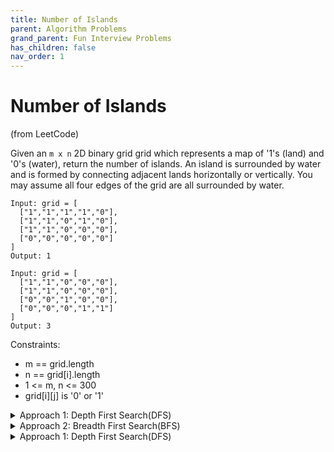 ```yaml
---
title: Number of Islands
parent: Algorithm Problems
grand_parent: Fun Interview Problems
has_children: false
nav_order: 1
---
```


# Number of Islands
(from LeetCode)


Given an `m x n` 2D binary grid grid which represents a map of '1's (land) and '0's (water), return the number of islands.
An island is surrounded by water and is formed by connecting adjacent lands horizontally or vertically. You may assume all four edges of the grid are all surrounded by water.


```
Input: grid = [
  ["1","1","1","1","0"],
  ["1","1","0","1","0"],
  ["1","1","0","0","0"],
  ["0","0","0","0","0"]
]
Output: 1
```
```
Input: grid = [
  ["1","1","0","0","0"],
  ["1","1","0","0","0"],
  ["0","0","1","0","0"],
  ["0","0","0","1","1"]
]
Output: 3
```


Constraints:
- m == grid.length
- n == grid[i].length
- 1 <= m, n <= 300
- grid[i][j] is '0' or '1'




<details markdown="block">
  <summary>
    Approach 1: Depth First Search(DFS)
  </summary>
  
Treat the 2d grid map as an undirected graph and there is an edge between two horizontally or vertically adjacent nodes of value '1'.

Linear scan the 2d grid map, if a node contains a '1', then it is a root node that triggers a Depth First Search. During DFS, every visited node should be set as '0' to mark a visited node. Count the number of root nodes that trigger DFS, this number would be the number of islands since each DFS starting at some root identifies an island.

#### Sample Code with Java
``` java
class Solution {
  void dfs(char[][] grid, int r, int c) {
    int nr = grid.length;
    int nc = grid[0].length;
 
    if (r < 0 || c < 0 || r >= nr || c >= nc || grid[r][c] == '0') {
      return;
    }
 
    grid[r][c] = '0';
    dfs(grid, r - 1, c);
    dfs(grid, r + 1, c);
    dfs(grid, r, c - 1);
    dfs(grid, r, c + 1);
  }
 
  public int numIslands(char[][] grid) {
    if (grid == null || grid.length == 0) {
      return 0;
    }
 
    int nr = grid.length;
    int nc = grid[0].length;
    int num_islands = 0;
    for (int r = 0; r < nr; ++r) {
      for (int c = 0; c < nc; ++c) {
        if (grid[r][c] == '1') {
          ++num_islands;
          dfs(grid, r, c);
        }
      }
    }
    return num_islands;
  }
}
```

```
Time complexity : O(M×N) where M is the number of rows and N is the number of columns.
Space complexity : worst case O(M×N) in case that the grid map is filled with lands where DFS goes by M×N deep.
```

</details>


<details markdown="block">
  <summary>
    Approach 2: Breadth First Search(BFS)
  </summary>
  
  Linear scan the 2d grid map, if a node contains a '1', then it is a root node that triggers a Breadth First Search. Put it into a queue and set its value as '0' to mark the visited node. Iteratively search the neighbors of enqueued nodes until the queue becomes empty.


#### Sample Code with Java:
```java
class Solution {
  public int numIslands(char[][] grid) {
    if (grid == null || grid.length == 0) {
      return 0;
    }
 
    int nr = grid.length;
    int nc = grid[0].length;
    int num_islands = 0;
 
    for (int r = 0; r < nr; ++r) {
      for (int c = 0; c < nc; ++c) {
        if (grid[r][c] == '1') {
          ++num_islands;
          grid[r][c] = '0'; // mark as visited
          Queue<Integer> neighbors = new LinkedList<>();
          neighbors.add(r * nc + c);
          while (!neighbors.isEmpty()) {
            int id = neighbors.remove();
            int row = id / nc;
            int col = id % nc;
            if (row - 1 >= 0 && grid[row-1][col] == '1') {
              neighbors.add((row-1) * nc + col);
              grid[row-1][col] = '0';
            }
            if (row + 1 < nr && grid[row+1][col] == '1') {
              neighbors.add((row+1) * nc + col);
              grid[row+1][col] = '0';
            }
            if (col - 1 >= 0 && grid[row][col-1] == '1') {
              neighbors.add(row * nc + col-1);
              grid[row][col-1] = '0';
            }
            if (col + 1 < nc && grid[row][col+1] == '1') {
              neighbors.add(row * nc + col+1);
              grid[row][col+1] = '0';
            }
          }
        }
      }
    }
    return num_islands;
  }
}
```
```
Time complexity: O(M×N) where M is the number of rows and N is the number of columns.
Space complexity: O(min(M,N)) because in the worst case where the grid is filled with lands, the size of the queue can grow up to min(M,N).
```
</details>


<details markdown="block">
  <summary>
    Approach 1: Depth First Search(DFS)
  </summary>

  Traverse the 2d grid map and union adjacent lands horizontally or vertically, at the end, return the number of connected components maintained in the UnionFind data structure.

#### Sample Code with Java:
```java
class Solution {
  class UnionFind {
    int count; // # of connected components
    int[] parent;
    int[] rank;
 
    public UnionFind(char[][] grid) { // for problem 200
      count = 0;
      int m = grid.length;
      int n = grid[0].length;
      parent = new int[m * n];
      rank = new int[m * n];
      for (int i = 0; i < m; ++i) {
        for (int j = 0; j < n; ++j) {
          if (grid[i][j] == '1') {
            parent[i * n + j] = i * n + j;
            ++count;
          }
          rank[i * n + j] = 0;
        }
      }
    }
 
    public int find(int i) { // path compression
      if (parent[i] != i) parent[i] = find(parent[i]);
      return parent[i];
    }
 
    public void union(int x, int y) { // union with rank
      int rootx = find(x);
      int rooty = find(y);
      if (rootx != rooty) {
        if (rank[rootx] > rank[rooty]) {
          parent[rooty] = rootx;
        } else if (rank[rootx] < rank[rooty]) {
          parent[rootx] = rooty;
        } else {
          parent[rooty] = rootx; rank[rootx] += 1;
        }
        --count;
      }
    }
 
    public int getCount() {
      return count;
    }
  }
 
  public int numIslands(char[][] grid) {
    if (grid == null || grid.length == 0) {
      return 0;
    }
 
    int nr = grid.length;
    int nc = grid[0].length;
    int num_islands = 0;
    UnionFind uf = new UnionFind(grid);
    for (int r = 0; r < nr; ++r) {
      for (int c = 0; c < nc; ++c) {
        if (grid[r][c] == '1') {
          grid[r][c] = '0';
          if (r - 1 >= 0 && grid[r-1][c] == '1') {
            uf.union(r * nc + c, (r-1) * nc + c);
          }
          if (r + 1 < nr && grid[r+1][c] == '1') {
            uf.union(r * nc + c, (r+1) * nc + c);
          }
          if (c - 1 >= 0 && grid[r][c-1] == '1') {
            uf.union(r * nc + c, r * nc + c - 1);
          }
          if (c + 1 < nc && grid[r][c+1] == '1') {
            uf.union(r * nc + c, r * nc + c + 1);
          }
        }
      }
    }
 
    return uf.getCount();
  }
}
```

```
Time complexity : O(M×N) where M is the number of rows and N is the number of columns. Note that Union operation takes essentially constant time when UnionFind is implemented with both path compression and union by rank.
Space complexity : O(M×N) as required by UnionFind data structure.
```
</details>

